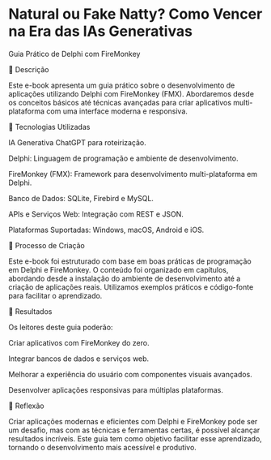 # Natural ou Fake Natty? Como Vencer na Era das IAs Generativas

Guia Prático de Delphi com FireMonkey

📒 Descrição

Este e-book apresenta um guia prático sobre o desenvolvimento de aplicações utilizando Delphi com FireMonkey (FMX). Abordaremos desde os conceitos básicos até técnicas avançadas para criar aplicativos multi-plataforma com uma interface moderna e responsiva.

🤖 Tecnologias Utilizadas

IA Generativa ChatGPT para roteirização.

Delphi: Linguagem de programação e ambiente de desenvolvimento.

FireMonkey (FMX): Framework para desenvolvimento multi-plataforma em Delphi.

Banco de Dados: SQLite, Firebird e MySQL.

APIs e Serviços Web: Integração com REST e JSON.

Plataformas Suportadas: Windows, macOS, Android e iOS.

🧐 Processo de Criação

Este e-book foi estruturado com base em boas práticas de programação em Delphi e FireMonkey. O conteúdo foi organizado em capítulos, abordando desde a instalação do ambiente de desenvolvimento até a criação de aplicações reais. Utilizamos exemplos práticos e código-fonte para facilitar o aprendizado.

🚀 Resultados

Os leitores deste guia poderão:

Criar aplicativos com FireMonkey do zero.

Integrar bancos de dados e serviços web.

Melhorar a experiência do usuário com componentes visuais avançados.

Desenvolver aplicações responsivas para múltiplas plataformas.

💭 Reflexão

Criar aplicações modernas e eficientes com Delphi e FireMonkey pode ser um desafio, mas com as técnicas e ferramentas certas, é possível alcançar resultados incríveis. Este guia tem como objetivo facilitar esse aprendizado, tornando o desenvolvimento mais acessível e produtivo.
